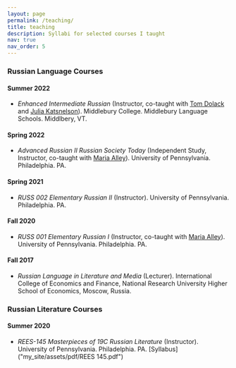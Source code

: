 ```yaml
---
layout: page
permalink: /teaching/
title: teaching
description: Syllabi for selected courses I taught
nav: true
nav_order: 5
---
```


### Russian Language Courses

#### Summer 2022
- *Enhanced Intermediate Russian* (Instructor, co-taught with [Tom Dolack](https://wheatoncollege.edu/academics/faculty-directory/dolack-thomas/) and [Julia Katsnelson](https://www.uvm.edu/cas/germanrussian/profiles/julia-katsnelson)). Middlebury College. Middlebury Language Schools. Middlbery, VT.

#### Spring 2022
- *Advanced Russian II Russian Society Today* (Independent Study, Instructor, co-taught with [Maria Alley](https://rees.sas.upenn.edu/people/maria-alley)). University of Pennsylvania. Philadelphia. PA.

#### Spring 2021
- *RUSS 002 Elementary Russian II* (Instructor). University of Pennsylvania. Philadelphia. PA.

#### Fall 2020
- *RUSS 001 Elementary Russian I* (Instructor, co-taught with [Maria Alley](https://rees.sas.upenn.edu/people/maria-alley)). University of Pennsylvania. Philadelphia. PA.

#### Fall 2017
- *Russian Language in Literature and Media* (Lecturer). International College of Economics and Finance, National Research University
Higher School of Economics, Moscow, Russia.

### Russian Literature Courses

#### Summer 2020
- *REES-145 Masterpieces of 19C Russian Literature* (Instructor). University of Pennsylvania. Philadelphia. PA.
[Syllabus]("my_site/assets/pdf/REES 145.pdf") 
